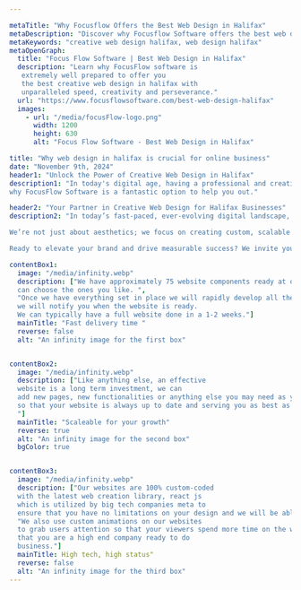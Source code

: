 ```yaml
---

metaTitle: "Why Focusflow Offers the Best Web Design in Halifax"
metaDescription: "Discover why Focusflow Software offers the best web design services in Halifax, combining creativity and technology for custom solutions."
metaKeywords: "creative web design halifax, web design halifax"
metaOpenGraph:
  title: "Focus Flow Software | Best Web Design in Halifax"
  description: "Learn why FocusFlow software is
   extremely well prepared to offer you 
   the best creative web design in halifax with
   unparalleled speed, creativity and perseverance."
  url: "https://www.focusflowsoftware.com/best-web-design-halifax"
  images:
    - url: "/media/focusFlow-logo.png"
      width: 1200
      height: 630
      alt: "Focus Flow Software - Best Web Design in Halifax"

title: "Why web design in halifax is crucial for online business"
date: "November 9th, 2024"
header1: "Unlock the Power of Creative Web Design in Halifax"
description1: "In today's digital age, having a professional and creative website is crucial for your business's success. A well-designed website not only enhances your brand’s reputation but also serves as an essential tool for engaging clients. Whether it’s providing essential information about your services, offering a seamless booking experience, or enabling e-commerce, a great website makes your business more accessible, efficient, and credible. At our Halifax-based web design agency, we specialize in creating stunning, user-friendly websites tailored to your needs, helping you stand out and grow online. Here are three reasons
why FocusFlow Software is a fantastic option to help you out."

header2: "Your Partner in Creative Web Design for Halifax Businesses"
description2: "In today’s fast-paced, ever-evolving digital landscape, having a website that is both visually captivating and functionally seamless is no longer optional—it’s essential for business growth. At FocusFlow Software, we understand that your website is more than just an online presence; it's the cornerstone of your brand's identity and the first impression your customers have of your business. Our expertise in web design for Halifax businesses goes beyond meeting basic industry standards; we aim to create exceptional, engaging websites that capture your unique essence and set you apart from the competition.

We’re not just about aesthetics; we focus on creating custom, scalable solutions that evolve with your business needs. Whether you're looking to boost your brand visibility, enhance user experience, or integrate complex functionalities, we provide tailored web design services to help you achieve your goals. Our team is dedicated to transforming your ideas into a reality with powerful, innovative design and technology, ensuring your online presence stands out in a crowded marketplace.

Ready to elevate your brand and drive measurable success? We invite you to reach out and discover how we can work together to craft a creative, high-performance website that not only meets your current needs but is also adaptable to your business’s future growth. Let us help you transform your vision into a dynamic and impactful web experience that resonates with your audience and fuels your success."

contentBox1:
  image: "/media/infinity.webp"
  description: ["We have approximately 75 website components ready at our that can be quickly implemented into any new project. When you work with us we will go through these components and you
  can choose the ones you like. ",
  "Once we have everything set in place we will rapidly develop all the pages in your website and
  we will notify you when the website is ready.
  We can typically have a full website done in a 1-2 weeks."]
  mainTitle: "Fast delivery time "
  reverse: false
  alt: "An infinity image for the first box"


contentBox2:
  image: "/media/infinity.webp"
  description: ["Like anything else, an effective
  website is a long term investment, we can
  add new pages, new functionalities or anything else you may need as your business grows
  so that your website is always up to date and serving you as best as it possibly can.
  "]
  mainTitle: "Scaleable for your growth"
  reverse: true
  alt: "An infinity image for the second box"
  bgColor: true


contentBox3:
  image: "/media/infinity.webp"
  description: ["Our websites are 100% custom-coded
  with the latest web creation library, react js
  which is utilized by big tech companies meta to
  ensure that you have no limitations on your design and we will be able to modify our existing components to your needs.",
  "We also use custom animations on our websites
  to grab users attention so that your viewers spend more time on the website they get the impression
  that you are a high end company ready to do 
  business."]
  mainTitle: High tech, high status"
  reverse: false
  alt: "An infinity image for the third box"
---
```



